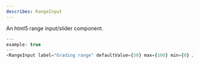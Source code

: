 ```yaml
---
describes: RangeInput
---
```


An html5 range input/slider component.

```js
---
example: true
---
<RangeInput label="Grading range" defaultValue={50} max={100} min={0} />
```
